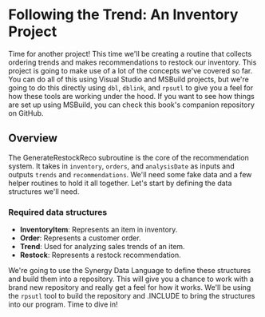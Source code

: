 # Following the Trend: An Inventory Project
Time for another project! This time we'll be creating a routine that collects ordering trends and makes recommendations to restock our inventory. This project is going to make use of a lot of the concepts we've covered so far. You can do all of this using Visual Studio and MSBuild projects, but we're going to do this directly using `dbl`, `dblink`, and `rpsutl` to give you a feel for how these tools are working under the hood. If you want to see how things are set up using MSBuild, you can check this book's companion repository on GitHub.

## Overview
The GenerateRestockReco subroutine is the core of the recommendation system. It takes in `inventory`, `orders`, and `analysisDate` as inputs and outputs `trends` and `recommendations`. We'll need some fake data and a few helper routines to hold it all together. Let's start by defining the data structures we'll need.

### Required data structures

- **InventoryItem**: Represents an item in inventory.
- **Order**: Represents a customer order.
- **Trend**: Used for analyzing sales trends of an item.
- **Restock**: Represents a restock recommendation.

We're going to use the Synergy Data Language to define these structures and build them into a repository. This will give you a chance to work with a brand new repository and really get a feel for how it works. We'll be using the `rpsutl` tool to build the repository and .INCLUDE to bring the structures into our program. Time to dive in!


